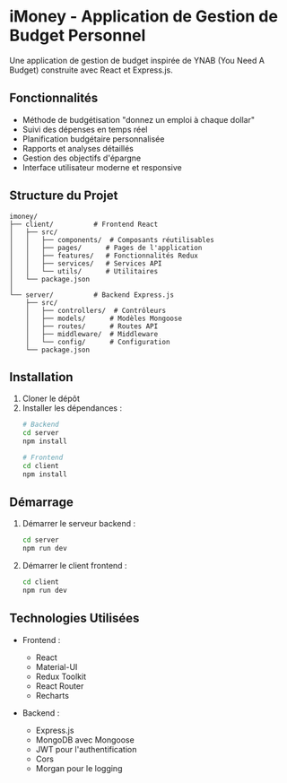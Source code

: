 # iMoney - Application de Gestion de Budget Personnel

Une application de gestion de budget inspirée de YNAB (You Need A Budget) construite avec React et Express.js.

## Fonctionnalités

- Méthode de budgétisation "donnez un emploi à chaque dollar"
- Suivi des dépenses en temps réel
- Planification budgétaire personnalisée
- Rapports et analyses détaillés
- Gestion des objectifs d'épargne
- Interface utilisateur moderne et responsive

## Structure du Projet

```
imoney/
├── client/          # Frontend React
│   ├── src/
│   │   ├── components/  # Composants réutilisables
│   │   ├── pages/      # Pages de l'application
│   │   ├── features/   # Fonctionnalités Redux
│   │   ├── services/   # Services API
│   │   └── utils/      # Utilitaires
│   └── package.json
│
└── server/          # Backend Express.js
    ├── src/
    │   ├── controllers/  # Contrôleurs
    │   ├── models/      # Modèles Mongoose
    │   ├── routes/      # Routes API
    │   ├── middleware/  # Middleware
    │   └── config/      # Configuration
    └── package.json
```

## Installation

1. Cloner le dépôt
2. Installer les dépendances :
   ```bash
   # Backend
   cd server
   npm install

   # Frontend
   cd client
   npm install
   ```

## Démarrage

1. Démarrer le serveur backend :
   ```bash
   cd server
   npm run dev
   ```

2. Démarrer le client frontend :
   ```bash
   cd client
   npm run dev
   ```

## Technologies Utilisées

- Frontend :
  - React
  - Material-UI
  - Redux Toolkit
  - React Router
  - Recharts

- Backend :
  - Express.js
  - MongoDB avec Mongoose
  - JWT pour l'authentification
  - Cors
  - Morgan pour le logging
